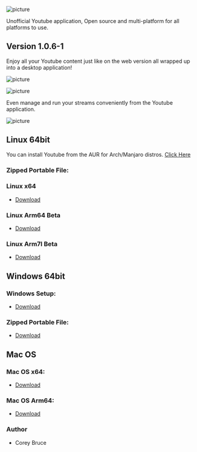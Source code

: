 ![picture](https://i.ibb.co/qDsmMMS/youtube-logo-png-transparent-image-5.png)

Unofficial Youtube application, Open source and multi-platform for all platforms to use.

## Version 1.0.6-1

Enjoy all your Youtube content just like on the web version all wrapped up into a desktop application!

![picture](https://i.ibb.co/28FH9Cn/yt-screenshot1.png)

![picture](https://i.ibb.co/2hYrRHN/yt-screenshot2.png)

Even manage and run your streams conveniently from the Youtube application.

![picture](https://i.ibb.co/pfd67Qy/yt-screenshot3.png)


 ## Linux 64bit

 You can install Youtube from the AUR for Arch/Manjaro distros.
 [Click Here](https://aur.archlinux.org/packages/youtube/)

 ### Zipped Portable File:

 ### Linux x64
 - [Download](https://gitlab.com/youtube-desktop/binaries/1.0.6-1/-/raw/master/Youtube-linux-x64.tar.gz)

 ### Linux Arm64 Beta
 - [Download](https://gitlab.com/youtube-desktop/binaries/1.0.6-1/-/raw/master/Youtube-linux-arm64.tar.gz)

 ### Linux Arm7l Beta
 - [Download](https://gitlab.com/youtube-desktop/binaries/1.0.6-1/-/raw/master/Youtube-linux-arm64.tar.gz)

 ## Windows 64bit

 ### Windows Setup:
 - [Download](https://gitlab.com/youtube-desktop/binaries/1.0.6-1/-/raw/master/Youtube%20Setup.exe)

 ### Zipped Portable File:
 - [Download](https://gitlab.com/youtube-desktop/binaries/1.0.6-1/-/raw/master/Youtube-win32-x64.zip)

 ## Mac OS

 ###  Mac OS x64:
 - [Download](https://gitlab.com/youtube-desktop/binaries/1.0.6-1/-/raw/master/Youtube-darwin-x64.zip)

 ###  Mac OS Arm64:
 - [Download](https://gitlab.com/youtube-desktop/binaries/1.0.6-1/-/raw/master/Youtube-darwin-arm64.zip)

 ### Author
  * Corey Bruce
